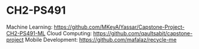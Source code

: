 # CH2-PS491
Machine Learning: <https://github.com/MKeyAlYassar/Capstone-Project-CH2-PS491-ML>
Cloud Computing: <https://github.com/qaultsabit/capstone-project>
Mobile Development: <https://github.com/mafalaz/recycle-me>
